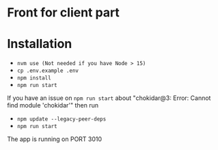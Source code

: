 # Front for client part

# Installation

- ```nvm use (Not needed if you have Node > 15)```
- ```cp .env.example .env```
- ```npm install```
- ```npm run start```

If you have an issue on ```npm run start``` about "chokidar@3: Error: Cannot find module 'chokidar'"
then run 
- ```npm update --legacy-peer-deps```
- ```npm run start```


The app is running on PORT 3010
